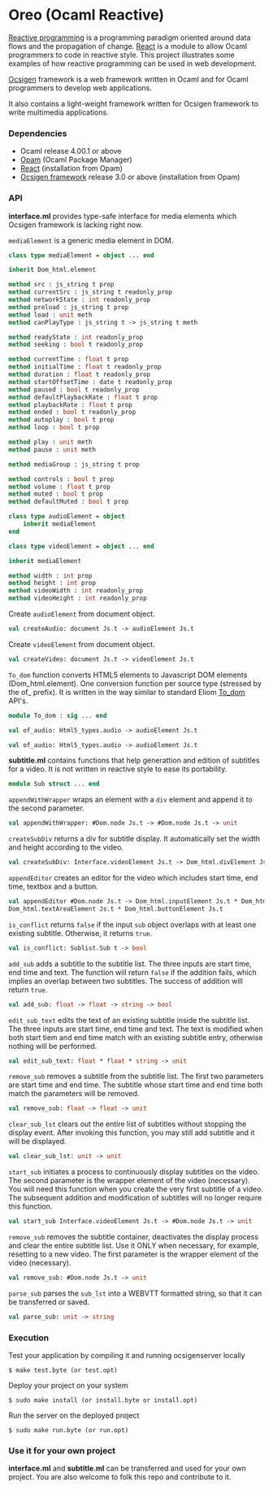 Oreo (Ocaml Reactive)
======
[Reactive programming](http://http://en.wikipedia.org/wiki/Reactive_programming)
is a programming paradigm
oriented around data flows and the propagation of change.
[React](http://http://erratique.ch/software/react)
is a module to allow Ocaml programmers to code in reactive style.
This project illustrates some examples of
how reactive programming can be used in web development.

[Ocsigen](http://ocsigen.org) framework is a web framework written in Ocaml and for Ocaml programmers to
develop web applications.

It also contains a light-weight framework written for Ocsigen framework to write multimedia applications.

### Dependencies
* Ocaml release 4.00.1 or above
* [Opam](http://opam.ocaml.org/) (Ocaml Package Manager)
* [React](http://opam.ocamlpro.com/pkg/react.0.9.4.html) (installation from Opam)
* [Ocsigen framework](http://ocsigen.org/) release 3.0 or above (installation from Opam)

### API
**interface.ml** provides type-safe interface for media elements which Ocsigen framework is lacking right now.

`mediaElement` is a generic media element in DOM.
```ocaml
class type mediaElement = object ... end
```
```ocaml
inherit Dom_html.element

method src : js_string t prop
method currentSrc : js_string t readonly_prop
method networkState : int readonly_prop
method preload : js_string t prop
method load : unit meth
method canPlayType : js_string t -> js_string t meth

method readyState : int readonly_prop
method seeking : bool t readonly_prop

method currentTime : float t prop
method initialTime : float t readonly_prop
method duration : float t readonly_prop
method startOffsetTime : date t readonly_prop
method paused : bool t readonly_prop
method defaultPlaybackRate : float t prop
method playbackRate : float t prop
method ended : bool t readonly_prop
method autoplay : bool t prop
method loop : bool t prop

method play : unit meth
method pause : unit meth

method mediaGroup : js_string t prop

method controls : bool t prop
method volume : float t prop
method muted : bool t prop
method defaultMuted : bool t prop
```

```ocaml
class type audioElement = object
    inherit mediaElement
end
```
```ocaml
class type videoElement = object ... end
```
```ocaml
inherit mediaElement

method width : int prop
method height : int prop
method videoWidth : int readonly_prop
method videoHeight : int readonly_prop
```
Create `audioElement` from document object.

```ocaml
val createAudio: document Js.t -> audioElement Js.t
```
Create `videoElement` from document object.

```ocaml
val createVideo: document Js.t -> videoElement Js.t
```

`To_dom` function converts HTML5 elements to Javascript DOM elements (Dom_html.element).
One conversion function per source type (stressed by the of_ prefix).
It is written in the way similar to standard Eliom
[To_dom](http://ocsigen.org/eliom/api/client/Eliom_content.Html5.To_dom) API's.

```ocaml
module To_dom : sig ... end
```

```ocaml
val of_audio: Html5_types.audio -> audioElement Js.t
```

```ocaml
val of_audio: Html5_types.audio -> audioElement Js.t
```

**subtitle.ml** contains functions that help generattion and edition of subtitles for a video.
It is not written in reactive style to ease its portability.
```ocaml
module Sub struct ... end
```
`appendWithWrapper` wraps an element with a `div` element and append it to the second parameter.
```ocaml
val appendWithWrapper: #Dom.node Js.t -> #Dom.node Js.t -> unit
```
`createSubDiv` returns a div for subtitle display.
It automatically set the width and height according to the video.
```ocaml
val createSubDiv: Interface.videoElement Js.t -> Dom_html.divElement Js.t
```

`appendEditor` creates an editor for the video which includes start time, end time, textbox and a button.
```ocaml
val appendEditor #Dom.node Js.t -> Dom_html.inputElement Js.t * Dom_html.inputElement Js.t *
Dom_html.textAreaElement Js.t * Dom_html.buttonElement Js.t
```

`is_conflict` returns `false` if the input `sub` object overlaps with at least one existing subtitle.
Otherwise, it returns `true`.
```ocaml
val is_conflict: Sublist.Sub t -> bool
```

`add_sub` adds a subtitle to the subtitle list.
The three inputs are start time, end time and text.
The function will return `false` if the addition fails,
which implies an overlap between two subtitles.
The success of addition will return `true`.
```ocaml
val add_sub: float -> float -> string -> bool
```

`edit_sub_text` edits the text of an existing subtitle inside the subtitle list.
The three inputs are start time, end time and text.
The text is modified when both start tiem and end time match with an existing subtitle entry,
otherwise nothing will be performed.
```ocaml
val edit_sub_text: float * float * string -> unit
```
`remove_sub` removes a subtitle from the subtitle list.
The first two parameters are start time and end time.
The subtitle whose start time and end time both match the parameters will be removed.
```ocaml
val remove_sub: float -> float -> unit
```

`clear_sub_lst` clears out the entire list of subtitles without stopping the display event.
After invoking this function, you may still add subtitle and it will be displayed.
```ocaml
val clear_sub_lst: unit -> unit
```

`start_sub` initiates a process to continuously display subtitles on the video.
The second parameter is the wrapper element of the video (necessary).
You will need this function when you create the very first subtitle of a video.
The subsequent addition and modification of subtitles will no longer require this function.
```ocaml
val start_sub Interface.videoElement Js.t -> #Dom.node Js.t -> unit
```

`remove_sub` removes the subtitle container, deactivates the display process and clear the entire subtitle list.
Use it ONLY when necessary, for example, resetting to a new video.
The first parameter is the wrapper element of the video (necessary).
```ocaml
val remove_sub: #Dom.node Js.t -> unit
```

`parse_sub` parses the `sub_lst` into a WEBVTT formatted string,
so that it can be transferred or saved.
```ocaml
val parse_sub: unit -> string
```

### Execution
Test your application by compiling it and running ocsigenserver locally
```
$ make test.byte (or test.opt)
```

Deploy your project on your system
```
$ sudo make install (or install.byte or install.opt)
```

Run the server on the deployed project
```
$ sudo make run.byte (or run.opt)
```

### Use it for your own project

**interface.ml** and **subtitle.ml** can be transferred and used for your own project.
You are also welcome to folk this repo and contribute to it.
